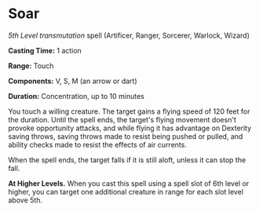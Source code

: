 # Soar
*5th Level transmutation* spell (Artificer, Ranger, Sorcerer, Warlock, Wizard)

**Casting Time:** 1 action

**Range:** Touch

**Components:** V, S, M (an arrow or dart)

**Duration:** Concentration, up to 10 minutes

You touch a willing creature. The target gains a flying speed of 120 feet for the duration. Until the spell ends, the target's flying movement doesn't provoke opportunity attacks, and while flying it has advantage on Dexterity saving throws, saving throws made to resist being pushed or pulled, and ability checks made to resist the effects of air currents.

When the spell ends, the target falls if it is still aloft, unless it can stop the fall.

**At Higher Levels.** When you cast this spell using a spell slot of 6th level or higher, you can target one additional creature in range for each slot level above 5th.
